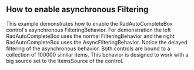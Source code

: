 ## How to enable asynchronous Filtering
This example demonstrates how to enable the RadAutoCompleteBox control's asynchronous FilteringBehavior. For demonstration the left RadAutoCompleteBox uses the normal FilteringBehavior and the right RadAutoCompleteBox uses the AsyncFilteringBehavior. Notice the delayed filtering of the asynchronous behavior. Both controls are bound to a collection of 100000 similar items. This behavior is designed to work with a big source set to the ItemsSource of the control.

[//]: <keywords:delay, itemssource, asyncfilteringbehavior>